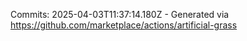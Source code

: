 Commits: 2025-04-03T11:37:14.180Z - Generated via https://github.com/marketplace/actions/artificial-grass
<br>
